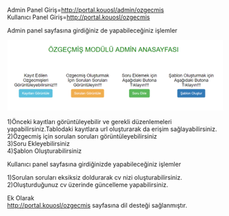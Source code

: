 Admin Panel Giriş=http://portal.kouosl/admin/ozgecmis                                                  
Kullanıcı Panel Giriş=http://portal.kouosl/ozgecmis


Admin panel sayfasına girdiğiniz de yapabileceğiniz işlemler

![img](EkranGoruntusu.png)

1)Önceki kayıtları görüntüleyebilir ve gerekli düzenlemeleri yapabilirsiniz.Tablodaki kayıtlara url oluşturarak da
erişim sağlayabilirsiniz.                                                                        
2)Özgecmiş için sorulan soruları görüntüleyebilirsiniz                                                   
3)Soru Ekleyebilirsiniz                                                                
4)Şablon Oluşturabilirsiniz                                                       

Kullanıcı panel sayfasına girdiğinizde yapabileceğiniz işlemler       



1)Sorulan soruları eksiksiz doldurarak cv nizi oluşturabilirsiniz.                                     
2)Oluşturduğunuz cv üzerinde güncelleme yapabilirsiniz.                                            
                                                                                                                                      
Ek Olarak                                                                                                      
http://portal.kouosl/ozgecmis sayfasına dil desteği sağlanmıştır. 



